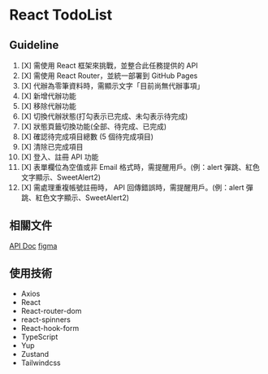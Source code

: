 # React TodoList


## Guideline
1. [X] 需使用 React 框架來挑戰，並整合此任務提供的 API
2. [X] 需使用 React Router，並統一部署到 GitHub Pages
2. [X] 代辦為零筆資料時，需顯示文字「目前尚無代辦事項」
3. [X] 新增代辦功能
4. [X] 移除代辦功能
5. [X] 切換代辦狀態(打勾表示已完成、未勾表示待完成)
6. [X] 狀態頁籤切換功能(全部、待完成、已完成)
7. [X] 確認待完成項目總數 (5 個待完成項目)
8. [X] 清除已完成項目
9. [X] 登入、註冊 API 功能
10. [X] 表單欄位為空值或非 Email 格式時，需提醒用戶。(例：alert 彈跳、紅色文字顯示、SweetAlert2)
11. [X] 需處理重複帳號註冊時， API 回傳錯誤時，需提醒用戶。(例：alert 彈跳、紅色文字顯示、SweetAlert2)

## 相關文件
[API Doc](https://todoo.5xcamp.us/api-docs/index.html)
[figma](https://www.figma.com/file/pFivfS3rDX3N3u3dN9aIlx/TodoList?node-id=6%3A493)


## 使用技術
- Axios
- React
- React-router-dom
- react-spinners
- React-hook-form
- TypeScript
- Yup
- Zustand
- Tailwindcss
